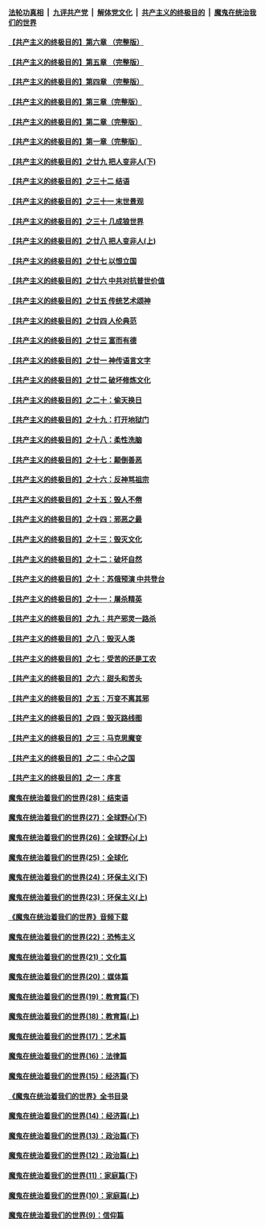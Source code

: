 ####  [法轮功真相](../../../../basic/blob/master/README.md?t=04240001) &nbsp;|&nbsp; [九评共产党](../../../../9ping.md/blob/master/README.md?t=04240001) &nbsp;|&nbsp; [解体党文化](../../../../jtdwh.md/blob/master/README.md?t=04240001)  &nbsp;|&nbsp; [共产主义的终极目的](../../../../gczydzjmd.md/blob/master/README.md?t=04240001) &nbsp;|&nbsp; [魔鬼在统治我们的世界](../../../../mgztzwmdsj.md/blob/master/README.md?t=04240001) 

#### [【共产主义的终极目的】第六章 （完整版）](../pages/nsc422/n11428913.md?t=04240001) 

#### [【共产主义的终极目的】第五章 （完整版）](../pages/nsc422/n11428912.md?t=04240001) 

#### [【共产主义的终极目的】第四章 （完整版）](../pages/nsc422/n11428907.md?t=04240001) 

#### [【共产主义的终极目的】第三章（完整版）](../pages/nsc422/n11428848.md?t=04240001) 

#### [【共产主义的终极目的】第二章（完整版）](../pages/nsc422/n11428831.md?t=04240001) 

#### [【共产主义的终极目的】第一章（完整版）](../pages/nsc422/n11417651.md?t=04240001) 

#### [【共产主义的终极目的】之廿九 把人变非人(下)](../pages/nsc422/n11344140.md?t=04240001) 

#### [【共产主义的终极目的】之三十二 结语](../pages/nsc422/n11360535.md?t=04240001) 

#### [【共产主义的终极目的】之三十一 末世景观](../pages/nsc422/n11351129.md?t=04240001) 

#### [【共产主义的终极目的】之三十 几成狼世界](../pages/nsc422/n11348280.md?t=04240001) 

#### [【共产主义的终极目的】之廿八 把人变非人(上)](../pages/nsc422/n11340492.md?t=04240001) 

#### [【共产主义的终极目的】之廿七 以恨立国](../pages/nsc422/n11336944.md?t=04240001) 

#### [【共产主义的终极目的】之廿六 中共对抗普世价值](../pages/nsc422/n11324785.md?t=04240001) 

#### [【共产主义的终极目的】之廿五 传统艺术颂神](../pages/nsc422/n11296396.md?t=04240001) 

#### [【共产主义的终极目的】之廿四 人伦典范](../pages/nsc422/n11296397.md?t=04240001) 

#### [【共产主义的终极目的】之廿三 富而有德](../pages/nsc422/n11283598.md?t=04240001) 

#### [【共产主义的终极目的】之廿一 神传语言文字](../pages/nsc422/n11263265.md?t=04240001) 

#### [【共产主义的终极目的】之廿二 破坏修炼文化](../pages/nsc422/n11245728.md?t=04240001) 

#### [【共产主义的终极目的】之二十：偷天换日](../pages/nsc422/n11238846.md?t=04240001) 

#### [【共产主义的终极目的】之十九：打开地狱门](../pages/nsc422/n11206376.md?t=04240001) 

#### [【共产主义的终极目的】之十八：柔性洗脑](../pages/nsc422/n11199994.md?t=04240001) 

#### [【共产主义的终极目的】之十七：颠倒善恶](../pages/nsc422/n11179782.md?t=04240001) 

#### [【共产主义的终极目的】之十六：反神骂祖宗](../pages/nsc422/n11166798.md?t=04240001) 

#### [【共产主义的终极目的】之十五：毁人不倦](../pages/nsc422/n11166792.md?t=04240001) 

#### [【共产主义的终极目的】之十四：邪恶之最](../pages/nsc422/n11150249.md?t=04240001) 

#### [【共产主义的终极目的】之十三：毁灭文化](../pages/nsc422/n11135227.md?t=04240001) 

#### [【共产主义的终极目的】之十二：破坏自然](../pages/nsc422/n11135214.md?t=04240001) 

#### [【共产主义的终极目的】之十：苏俄预演 中共登台](../pages/nsc422/n11118424.md?t=04240001) 

#### [【共产主义的终极目的】之十一：屠杀精英](../pages/nsc422/n11118442.md?t=04240001) 

#### [【共产主义的终极目的】之九：共产邪灵一路杀](../pages/nsc422/n11114139.md?t=04240001) 

#### [【共产主义的终极目的】之八：毁灭人类](../pages/nsc422/n11108503.md?t=04240001) 

#### [【共产主义的终极目的】之七：受苦的还是工农](../pages/nsc422/n11101809.md?t=04240001) 

#### [【共产主义的终极目的】之六：甜头和苦头](../pages/nsc422/n11096971.md?t=04240001) 

#### [【共产主义的终极目的】之五：万变不离其邪](../pages/nsc422/n11091285.md?t=04240001) 

#### [【共产主义的终极目的】之四：毁灭路线图](../pages/nsc422/n11086284.md?t=04240001) 

#### [【共产主义的终极目的】之三：马克思魔变](../pages/nsc422/n11061941.md?t=04240001) 

#### [【共产主义的终极目的】之二：中心之国](../pages/nsc422/n11047728.md?t=04240001) 

#### [【共产主义的终极目的】之一：序言](../pages/nsc422/n11086077.md?t=04240001) 

#### [魔鬼在统治着我们的世界(28)：结束语](../pages/nsc422/n10936246.md?t=04240001) 

#### [魔鬼在统治着我们的世界(27)：全球野心(下)](../pages/nsc422/n10928319.md?t=04240001) 

#### [魔鬼在统治着我们的世界(26)：全球野心(上)](../pages/nsc422/n10900318.md?t=04240001) 

#### [魔鬼在统治着我们的世界(25)：全球化](../pages/nsc422/n10788205.md?t=04240001) 

#### [魔鬼在统治着我们的世界(24)：环保主义(下)](../pages/nsc422/n10695307.md?t=04240001) 

#### [魔鬼在统治着我们的世界(23)：环保主义(上)](../pages/nsc422/n10688613.md?t=04240001) 

#### [《魔鬼在统治着我们的世界》音频下载](../pages/nsc422/n10635553.md?t=04240001) 

#### [魔鬼在统治着我们的世界(22)：恐怖主义](../pages/nsc422/n10614727.md?t=04240001) 

#### [魔鬼在统治着我们的世界(21)：文化篇](../pages/nsc422/n10597706.md?t=04240001) 

#### [魔鬼在统治着我们的世界(20)：媒体篇](../pages/nsc422/n10586579.md?t=04240001) 

#### [魔鬼在统治着我们的世界(19)：教育篇(下)](../pages/nsc422/n10564808.md?t=04240001) 

#### [魔鬼在统治着我们的世界(18)：教育篇(上)](../pages/nsc422/n10526970.md?t=04240001) 

#### [魔鬼在统治着我们的世界(17)：艺术篇](../pages/nsc422/n10499093.md?t=04240001) 

#### [魔鬼在统治着我们的世界(16)：法律篇](../pages/nsc422/n10485969.md?t=04240001) 

#### [魔鬼在统治着我们的世界(15)：经济篇(下)](../pages/nsc422/n10469975.md?t=04240001) 

#### [《魔鬼在统治着我们的世界》全书目录](../pages/nsc422/n10464261.md?t=04240001) 

#### [魔鬼在统治着我们的世界(14)：经济篇(上)](../pages/nsc422/n10457370.md?t=04240001) 

#### [魔鬼在统治着我们的世界(13)：政治篇(下)](../pages/nsc422/n10448270.md?t=04240001) 

#### [魔鬼在统治着我们的世界(12)：政治篇(上)](../pages/nsc422/n10444576.md?t=04240001) 

#### [魔鬼在统治着我们的世界(11)：家庭篇(下)](../pages/nsc422/n10440961.md?t=04240001) 

#### [魔鬼在统治着我们的世界(10)：家庭篇(上)](../pages/nsc422/n10435448.md?t=04240001) 

#### [魔鬼在统治着我们的世界(9)：信仰篇](../pages/nsc422/n10432159.md?t=04240001) 

